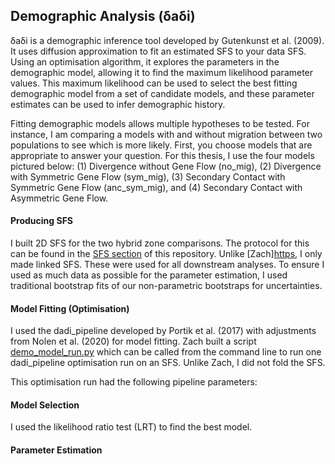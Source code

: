 ## Demographic Analysis (δaδi)
δaδi is a demographic inference tool developed by Gutenkunst et al. (2009). It uses diffusion approximation to fit an estimated SFS to your data SFS. Using an optimisation algorithm, it explores the parameters in the demographic model, allowing it to find the maximum likelihood parameter values. This maximum likelihood can be used to select the best fitting demographic model from a set of candidate models, and these parameter estimates can be used to infer demographic history.

Fitting demographic models allows multiple hypotheses to be tested. For instance, I am comparing a models with and without migration between two populations to see which is more likely. First, you choose models that are appropriate to answer your question. For this thesis, I use the four models pictured below: (1) Divergence without Gene Flow (no_mig), (2) Divergence with Symmetric Gene Flow (sym_mig), (3) Secondary Contact with Symmetric Gene Flow (anc_sym_mig), and (4) Secondary Contact with Asymmetric Gene Flow.

#### Producing SFS

I built 2D SFS for the two hybrid zone comparisons. The protocol for this can be found in the [SFS section](../05.SFS/) of this repository. Unlike [Zach][https](https://github.com/zjnolen/chorthippus_demography/tree/master/dadi#sfs-production), I only made linked SFS. These were used for all downstream analyses. To ensure I used as much data as possible for the parameter estimation, I used traditional bootstrap fits of our non-parametric bootstraps for uncertainties.

#### Model Fitting (Optimisation)

I used the dadi_pipeline developed by Portik et al. (2017) with adjustments from Nolen et al. (2020) for model fitting. Zach built a script [demo_model_run.py](/06.dadi/02.scripts/demo_model_run.py) which can be called from the command line to run one dadi_pipeline optimisation run on an SFS. Unlike Zach, I did not fold the SFS.

This optimisation run had the following pipeline parameters:




#### Model Selection

I used the likelihood ratio test (LRT) to find the best model.

#### Parameter Estimation